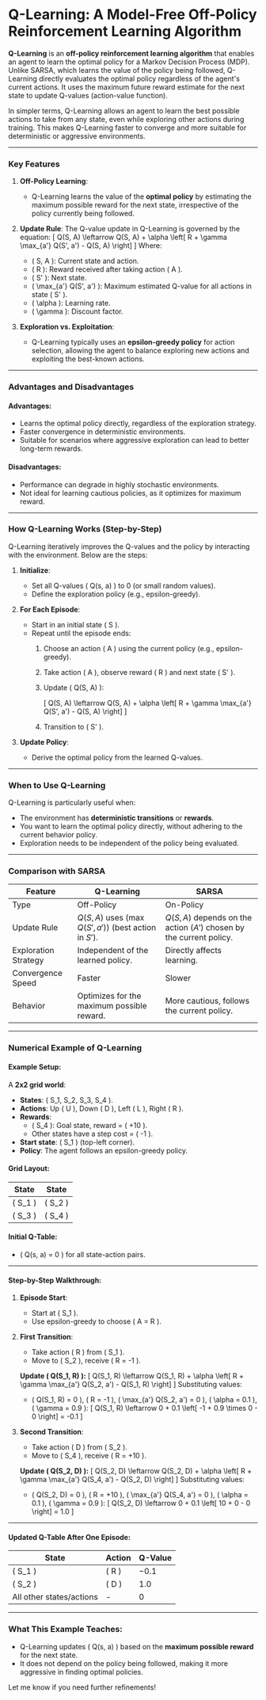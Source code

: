 # Q-Learning: A Model-Free Off-Policy Reinforcement Learning Algorithm

**Q-Learning** is an **off-policy reinforcement learning algorithm** that enables an agent to learn the optimal policy for a Markov Decision Process (MDP). Unlike SARSA, which learns the value of the policy being followed, Q-Learning directly evaluates the optimal policy regardless of the agent's current actions. It uses the maximum future reward estimate for the next state to update Q-values (action-value function).

In simpler terms, Q-Learning allows an agent to learn the best possible actions to take from any state, even while exploring other actions during training. This makes Q-Learning faster to converge and more suitable for deterministic or aggressive environments.

---

### Key Features
1. **Off-Policy Learning**: 
   - Q-Learning learns the value of the **optimal policy** by estimating the maximum possible reward for the next state, irrespective of the policy currently being followed.

2. **Update Rule**:
   The Q-value update in Q-Learning is governed by the equation:
   \[
   Q(S, A) \leftarrow Q(S, A) + \alpha \left[ R + \gamma \max_{a'} Q(S', a') - Q(S, A) \right]
   \]
   Where:
   - \( S, A \): Current state and action.
   - \( R \): Reward received after taking action \( A \).
   - \( S' \): Next state.
   - \( \max_{a'} Q(S', a') \): Maximum estimated Q-value for all actions in state \( S' \).
   - \( \alpha \): Learning rate.
   - \( \gamma \): Discount factor.

3. **Exploration vs. Exploitation**:
   - Q-Learning typically uses an **epsilon-greedy policy** for action selection, allowing the agent to balance exploring new actions and exploiting the best-known actions.

---

### Advantages and Disadvantages

#### Advantages:
- Learns the optimal policy directly, regardless of the exploration strategy.
- Faster convergence in deterministic environments.
- Suitable for scenarios where aggressive exploration can lead to better long-term rewards.

#### Disadvantages:
- Performance can degrade in highly stochastic environments.
- Not ideal for learning cautious policies, as it optimizes for maximum reward.

---

### How Q-Learning Works (Step-by-Step)

Q-Learning iteratively improves the Q-values and the policy by interacting with the environment. Below are the steps:

1. **Initialize**:
   - Set all Q-values \( Q(s, a) \) to 0 (or small random values).
   - Define the exploration policy (e.g., epsilon-greedy).

2. **For Each Episode**:
   - Start in an initial state \( S \).
   - Repeat until the episode ends:
     1. Choose an action \( A \) using the current policy (e.g., epsilon-greedy).
     2. Take action \( A \), observe reward \( R \) and next state \( S' \).
     3. Update \( Q(S, A) \):
        
        \[
        Q(S, A) \leftarrow Q(S, A) + \alpha \left[ R + \gamma \max_{a'} Q(S', a') - Q(S, A) \right]
        \]
     4. Transition to \( S' \).

3. **Update Policy**:
   - Derive the optimal policy from the learned Q-values.

---

### When to Use Q-Learning

Q-Learning is particularly useful when:
- The environment has **deterministic transitions** or **rewards**.
- You want to learn the optimal policy directly, without adhering to the current behavior policy.
- Exploration needs to be independent of the policy being evaluated.

---

### Comparison with SARSA

| Feature               | Q-Learning                | SARSA                       |
|-----------------------|--------------------------|----------------------------|
| Type                 | Off-Policy               | On-Policy                  |
| Update Rule          | $Q(S, A)$ uses $( \max Q(S', a') )$ (best action in $S'$). | $Q(S, A)$ depends on the action $( A' )$ chosen by the current policy. |
| Exploration Strategy  | Independent of the learned policy. | Directly affects learning. |
| Convergence Speed    | Faster                   | Slower                     |
| Behavior             | Optimizes for the maximum possible reward. | More cautious, follows the current policy. |

---

### Numerical Example of Q-Learning

#### Example Setup:
A **2x2 grid world**:
- **States**: \( S_1, S_2, S_3, S_4 \).
- **Actions**: Up \( U \), Down \( D \), Left \( L \), Right \( R \).
- **Rewards**:
  - \( S_4 \): Goal state, reward = \( +10 \).
  - Other states have a step cost = \( -1 \).
- **Start state**: \( S_1 \) (top-left corner).
- **Policy**: The agent follows an epsilon-greedy policy.

#### Grid Layout:

| State  | State  |
|--------|--------|
| \( S_1 \) | \( S_2 \) |
| \( S_3 \) | \( S_4 \) |

#### Initial Q-Table:
- \( Q(s, a) = 0 \) for all state-action pairs.

---

#### Step-by-Step Walkthrough:

1. **Episode Start**:
   - Start at \( S_1 \).
   - Use epsilon-greedy to choose \( A = R \).

2. **First Transition**:
   - Take action \( R \) from \( S_1 \).
   - Move to \( S_2 \), receive \( R = -1 \).

   **Update \( Q(S_1, R) \):**
   \[
   Q(S_1, R) \leftarrow Q(S_1, R) + \alpha \left[ R + \gamma \max_{a'} Q(S_2, a') - Q(S_1, R) \right]
   \]
   Substituting values:
   - \( Q(S_1, R) = 0 \), \( R = -1 \), \( \max_{a'} Q(S_2, a') = 0 \), \( \alpha = 0.1 \), \( \gamma = 0.9 \):
   \[
   Q(S_1, R) \leftarrow 0 + 0.1 \left[ -1 + 0.9 \times 0 - 0 \right] = -0.1
   \]

3. **Second Transition**:
   - Take action \( D \) from \( S_2 \).
   - Move to \( S_4 \), receive \( R = +10 \).

   **Update \( Q(S_2, D) \):**
   \[
   Q(S_2, D) \leftarrow Q(S_2, D) + \alpha \left[ R + \gamma \max_{a'} Q(S_4, a') - Q(S_2, D) \right]
   \]
   Substituting values:
   - \( Q(S_2, D) = 0 \), \( R = +10 \), \( \max_{a'} Q(S_4, a') = 0 \), \( \alpha = 0.1 \), \( \gamma = 0.9 \):
   \[
   Q(S_2, D) \leftarrow 0 + 0.1 \left[ 10 + 0 - 0 \right] = 1.0
   \]

---

#### Updated Q-Table After One Episode:
| State    | Action | Q-Value |
|----------|--------|---------|
| \( S_1 \) | \( R \) | $-0.1$    |
| \( S_2 \) | \( D \) | $1.0$     |
| All other states/actions | - | $0$       |

---

### What This Example Teaches:
- Q-Learning updates \( Q(s, a) \) based on the **maximum possible reward** for the next state.
- It does not depend on the policy being followed, making it more aggressive in finding optimal policies.

Let me know if you need further refinements!
